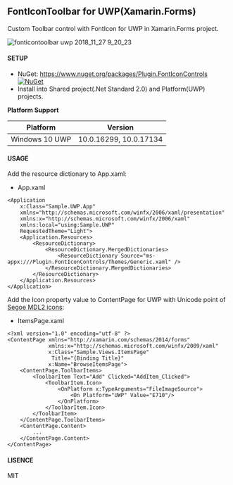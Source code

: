 ## FontIconToolbar for UWP(Xamarin.Forms)

Custom Toolbar control with FontIcon for UWP in Xamarin.Forms project.

![fonticontoolbar uwp 2018_11_27 9_20_23](https://user-images.githubusercontent.com/45218829/49050801-7330ed00-f228-11e8-9e00-77a336059b7d.png)

#### SETUP
* NuGet: https://www.nuget.org/packages/Plugin.FontIconControls [![NuGet](https://img.shields.io/nuget/v/Plugin.FontIconControls.svg?label=NuGet)](https://www.nuget.org/packages/Plugin.FontIconControls/)
* Install into Shared project(.Net Standard 2.0) and Platform(UWP) projects.

**Platform Support**

|Platform|Version|
| -------------------  | :------------------: |
|Windows 10 UWP|10.0.16299, 10.0.17134|

#### USAGE

Add the resource dictionary to App.xaml:

* App.xaml

```xml:App.xaml
<Application
    x:Class="Sample.UWP.App"
    xmlns="http://schemas.microsoft.com/winfx/2006/xaml/presentation"
    xmlns:x="http://schemas.microsoft.com/winfx/2006/xaml"
    xmlns:local="using:Sample.UWP"
    RequestedTheme="Light">
    <Application.Resources>
        <ResourceDictionary>
            <ResourceDictionary.MergedDictionaries>
                <ResourceDictionary Source="ms-appx:///Plugin.FontIconControls/Themes/Generic.xaml" />
            </ResourceDictionary.MergedDictionaries>
        </ResourceDictionary>
    </Application.Resources>
</Application>

```

Add the Icon property value to ContentPage for UWP with Unicode point of [Segoe MDL2 icons](https://docs.microsoft.com/en-us/windows/uwp/design/style/segoe-ui-symbol-font):
* ItemsPage.xaml

```xml:ItemsPage.xaml
<?xml version="1.0" encoding="utf-8" ?>
<ContentPage xmlns="http://xamarin.com/schemas/2014/forms"
             xmlns:x="http://schemas.microsoft.com/winfx/2009/xaml"
             x:Class="Sample.Views.ItemsPage"
              Title="{Binding Title}"
             x:Name="BrowseItemsPage">
    <ContentPage.ToolbarItems>
        <ToolbarItem Text="Add" Clicked="AddItem_Clicked">
            <ToolbarItem.Icon>
                <OnPlatform x:TypeArguments="FileImageSource">
                    <On Platform="UWP" Value="E710"/>
                </OnPlatform>
            </ToolbarItem.Icon>
        </ToolbarItem>
    </ContentPage.ToolbarItems>
    <ContentPage.Content>
		...
	</ContentPage.Content>
</ContentPage>
```

#### LISENCE
MIT
